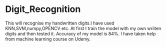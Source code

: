 # Digit_Recognition
This will recognise my handwritten digits.I have used KNN,SVM,numpy,OPENCV etc.
At first I train the model with my own wriiten digits and then tested it.
Accuracy of my model is 84%.
I have taken help from machine learning course on Udemy.
